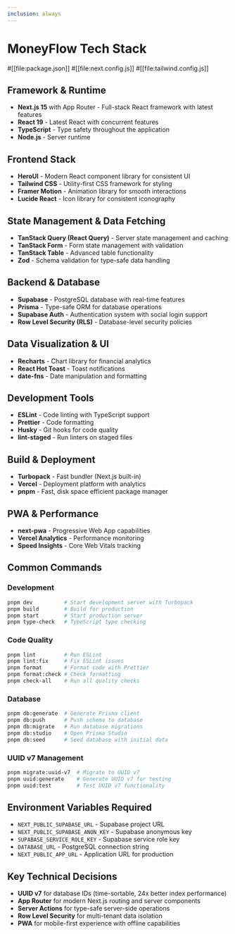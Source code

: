 ```yaml
---
inclusion: always
---
```


# MoneyFlow Tech Stack

#[[file:package.json]]
#[[file:next.config.js]]
#[[file:tailwind.config.js]]

## Framework & Runtime
- **Next.js 15** with App Router - Full-stack React framework with latest features
- **React 19** - Latest React with concurrent features
- **TypeScript** - Type safety throughout the application
- **Node.js** - Server runtime

## Frontend Stack
- **HeroUI** - Modern React component library for consistent UI
- **Tailwind CSS** - Utility-first CSS framework for styling
- **Framer Motion** - Animation library for smooth interactions
- **Lucide React** - Icon library for consistent iconography

## State Management & Data Fetching
- **TanStack Query (React Query)** - Server state management and caching
- **TanStack Form** - Form state management with validation
- **TanStack Table** - Advanced table functionality
- **Zod** - Schema validation for type-safe data handling

## Backend & Database
- **Supabase** - PostgreSQL database with real-time features
- **Prisma** - Type-safe ORM for database operations
- **Supabase Auth** - Authentication system with social login support
- **Row Level Security (RLS)** - Database-level security policies

## Data Visualization & UI
- **Recharts** - Chart library for financial analytics
- **React Hot Toast** - Toast notifications
- **date-fns** - Date manipulation and formatting

## Development Tools
- **ESLint** - Code linting with TypeScript support
- **Prettier** - Code formatting
- **Husky** - Git hooks for code quality
- **lint-staged** - Run linters on staged files

## Build & Deployment
- **Turbopack** - Fast bundler (Next.js built-in)
- **Vercel** - Deployment platform with analytics
- **pnpm** - Fast, disk space efficient package manager

## PWA & Performance
- **next-pwa** - Progressive Web App capabilities
- **Vercel Analytics** - Performance monitoring
- **Speed Insights** - Core Web Vitals tracking

## Common Commands

### Development
```bash
pnpm dev          # Start development server with Turbopack
pnpm build        # Build for production
pnpm start        # Start production server
pnpm type-check   # TypeScript type checking
```

### Code Quality
```bash
pnpm lint         # Run ESLint
pnpm lint:fix     # Fix ESLint issues
pnpm format       # Format code with Prettier
pnpm format:check # Check formatting
pnpm check-all    # Run all quality checks
```

### Database
```bash
pnpm db:generate  # Generate Prisma client
pnpm db:push      # Push schema to database
pnpm db:migrate   # Run database migrations
pnpm db:studio    # Open Prisma Studio
pnpm db:seed      # Seed database with initial data
```

### UUID v7 Management
```bash
pnpm migrate:uuid-v7  # Migrate to UUID v7
pnpm uuid:generate    # Generate UUID v7 for testing
pnpm uuid:test        # Test UUID v7 functionality
```

## Environment Variables Required
- `NEXT_PUBLIC_SUPABASE_URL` - Supabase project URL
- `NEXT_PUBLIC_SUPABASE_ANON_KEY` - Supabase anonymous key
- `SUPABASE_SERVICE_ROLE_KEY` - Supabase service role key
- `DATABASE_URL` - PostgreSQL connection string
- `NEXT_PUBLIC_APP_URL` - Application URL for production

## Key Technical Decisions
- **UUID v7** for database IDs (time-sortable, 24x better index performance)
- **App Router** for modern Next.js routing and server components
- **Server Actions** for type-safe server-side operations
- **Row Level Security** for multi-tenant data isolation
- **PWA** for mobile-first experience with offline capabilities
